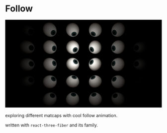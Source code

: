 # Follow

![](./public/images/follow.png)

exploring different matcaps with cool follow animation.

written with `react-three-fiber` and its family.   
